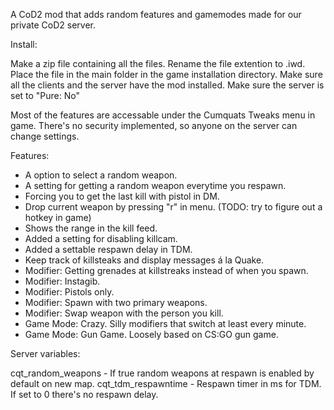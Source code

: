 A CoD2 mod that adds random features and gamemodes made for our private CoD2 server.

Install:

Make a zip file containing all the files. Rename the file extention to .iwd. Place the file in the main folder in the game installation directory. Make sure all the clients and the server have the mod installed. Make sure the server is set to "Pure: No"

Most of the features are accessable under the Cumquats Tweaks menu in game. There's no security implemented, so anyone on the server can change settings.

Features:
* A option to select a random weapon.
* A setting for getting a random weapon everytime you respawn.
* Forcing you to get the last kill with pistol in DM.
* Drop current weapon by pressing "r" in menu. (TODO: try to figure out a hotkey in game)
* Shows the range in the kill feed.
* Added a setting for disabling killcam.
* Added a settable respawn delay in TDM.
* Keep track of killsteaks and display messages á la Quake.
* Modifier: Getting grenades at killstreaks instead of when you spawn.
* Modifier: Instagib.
* Modifier: Pistols only.
* Modifier: Spawn with two primary weapons.
* Modifier: Swap weapon with the person you kill.
* Game Mode: Crazy. Silly modifiers that switch at least every minute.
* Game Mode: Gun Game. Loosely based on CS:GO gun game.

Server variables:

cqt_random_weapons - If true random weapons at respawn is enabled by default on new map.
cqt_tdm_respawntime - Respawn timer in ms for TDM. If set to 0 there's no respawn delay.
